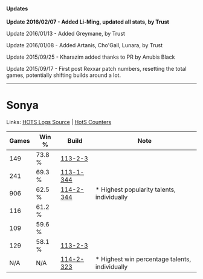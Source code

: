 #### Updates
**Update 2016/02/07 - Added Li-Ming, updated all stats, by Trust**

Update 2016/01/13 - Added Greymane, by Trust

Update 2016/01/08 - Added Artanis, Cho'Gall, Lunara, by Trust

Update 2015/09/25 - Kharazim added thanks to PR by Anubis Black

Update 2015/09/17 - First post Rexxar patch numbers, resetting the total games, potentially shifting builds around a lot.

***

# Sonya

Links: [HOTS Logs Source](https://www.hotslogs.com/Sitewide/HeroDetails?Hero=Sonya) | [HotS Counters](http://hotscounters.com/#/hero/Sonya)

Games  | Win %  | Build     | Note
-----  | -----  | -----     | ----
149    | 73.8 % | [113-2-3](http://www.heroesfire.com/hots/talent-calculator/sonya#RBR) | 
241    | 69.3 % | [113-1-344](http://www.heroesfire.com/hots/talent-calculator/sonya#gTdG) | 
906    | 62.5 % | [114-2-344](http://www.heroesfire.com/hots/talent-calculator/sonya#gWJ8) | * Highest popularity talents, individually
116    | 61.2 % | [](http://www.heroesfire.com/hots/talent-calculator/sonya#1) | 
109    | 59.6 % | [](http://www.heroesfire.com/hots/talent-calculator/sonya#1) | 
129    | 58.1 % | [113-2-3](http://www.heroesfire.com/hots/talent-calculator/sonya#RBR) | 
N/A    | N/A    | [114-2-323](http://www.heroesfire.com/hots/talent-calculator/sonya#gWIp) | * Highest win percentage talents, individually
